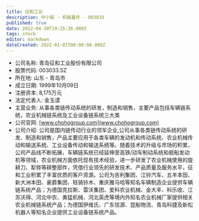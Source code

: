 ```yaml
---
title: 征和工业
description: 中小板 - 机械基件 - 003033
published: true
date: 2022-04-30T19:25:26.000Z
tags: stock
editor: markdown
dateCreated: 2022-01-01T00:00:00.000Z
---
```


- 公司名称: 青岛征和工业股份有限公司
- 股票代码: 003033.SZ
- 所在地: 山东 - 青岛市
- 成立日期: 1999年10月09日
- 注册资本: 8,175万元
- 法定代表人: 金玉谟
- 主营业务: 从事各类链传动系统的研发，制造和销售，主要产品包括车辆链系统，农业机械链系统及工业设备链系统三大类
- 公司官网: [www.chohogroup.com](www.chohogroup.com)
- 公司介绍: 公司是国内链传动行业的领军企业,公司从事各类链传动系统的研发、制造和销售，产品主要应用于各类车辆的发动机和传动系统、农业机械传动和输送系统、工业设备传动和输送系统等。随着技术的升级与市场的积累，公司产品线不断拓展，车辆链系统已经延伸至高铁/动车制动系统和舰船发动机等领域，农业机械方面依托现有技术经验，进一步研发了农业机械使用的旋耕刀、犁铧等耕整部件，凭借行业领先的研发技术、产品质量及服务水平，征和工业积累了丰富优质的客户资源。公司为吉利集团、江铃汽车、五羊本田、新大洲本田、豪爵集团、轻骑铃木、重庆雅马哈等知名车辆制造企业提供车辆链系统产品；为德国克拉斯、雷沃集团、爱科农业机械、金大丰、科乐收、江苏沃得、河北中农、勇猛机械、河北英虎等境内外知名农业机械厂家提供相关农业机械链系统产品；为德国伊维氏、广东信源、昆船物流、青岛科捷及新松机器人等知名企业提供工业设备链系统产品。



